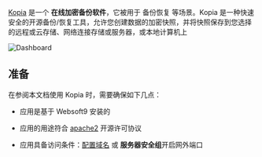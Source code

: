 [Kopia](https://github.com/kopia/kopia) 是一个 **在线加密备份软件**，它被用于 备份恢复  等场景。Kopia 是一种快速安全的开源备份/恢复工具，允许您创建数据的加密快照，并将快照保存到您选择的远程或云存储、网络连接存储或服务器，或本地计算机上


![Dashboard](https://libs.websoft9.com/Websoft9/DocsPicture/zh/kopia/kopia-gui-websoft9.png)


## 准备

在参阅本文档使用 Kopia 时，需要确保如下几点：

- 应用是基于 Websoft9 安装的

- 应用的用途符合 [apache2](https://opensource.org/licenses/Apache-2.0) 开源许可协议

- 应用具备访问条件：[配置域名](./guide/appsetdomain) 或 **服务器安全组**开启网外端口
